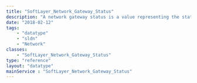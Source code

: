 ```yaml
---
title: "SoftLayer_Network_Gateway_Status"
description: "A network gateway status is a value representing the state of a network gateway. The possible values are 'ACTIVE' for when the gateway is ready for normal use and 'UPDATING' for when the gateway is being updated. "
date: "2018-02-12"
tags:
    - "datatype"
    - "sldn"
    - "Network"
classes:
    - "SoftLayer_Network_Gateway_Status"
type: "reference"
layout: "datatype"
mainService : "SoftLayer_Network_Gateway_Status"
---
```

